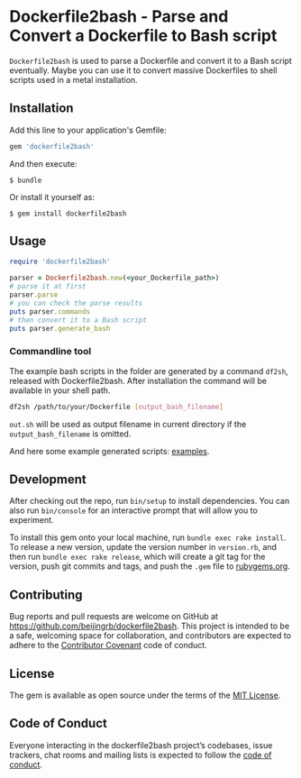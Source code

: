 # Dockerfile2bash - Parse and Convert a Dockerfile to Bash script

`Dockerfile2bash` is used to parse a Dockerfile and convert it to a Bash script eventually. Maybe you can use it to convert massive Dockerfiles to shell scripts used in a metal installation.

## Installation

Add this line to your application's Gemfile:

```ruby
gem 'dockerfile2bash'
```

And then execute:

    $ bundle

Or install it yourself as:

    $ gem install dockerfile2bash

## Usage

```ruby
require 'dockerfile2bash'

parser = Dockerfile2bash.new(<your_Dockerfile_path>)
# parse it at first
parser.parse
# you can check the parse results
puts parser.commands
# then convert it to a Bash script
puts parser.generate_bash
```

### Commandline tool

The example bash scripts in the folder are generated by a command `df2sh`, released with Dockerfile2bash. After installation the command will be available in your shell path.

```bash
df2sh /path/to/your/Dockerfile [output_bash_filename]
```

`out.sh` will be used as output filename in current directory if the `output_bash_filename` is omitted.

And here some example generated scripts: [examples](./examples).

## Development

After checking out the repo, run `bin/setup` to install dependencies. You can also run `bin/console` for an interactive prompt that will allow you to experiment.

To install this gem onto your local machine, run `bundle exec rake install`. To release a new version, update the version number in `version.rb`, and then run `bundle exec rake release`, which will create a git tag for the version, push git commits and tags, and push the `.gem` file to [rubygems.org](https://rubygems.org).

## Contributing

Bug reports and pull requests are welcome on GitHub at https://github.com/beijingrb/dockerfile2bash. This project is intended to be a safe, welcoming space for collaboration, and contributors are expected to adhere to the [Contributor Covenant](http://contributor-covenant.org) code of conduct.

## License

The gem is available as open source under the terms of the [MIT License](https://opensource.org/licenses/MIT).

## Code of Conduct

Everyone interacting in the dockerfile2bash project’s codebases, issue trackers, chat rooms and mailing lists is expected to follow the [code of conduct](https://github.com/beijingrb/dockerfile2bash/blob/master/CODE_OF_CONDUCT.md).
